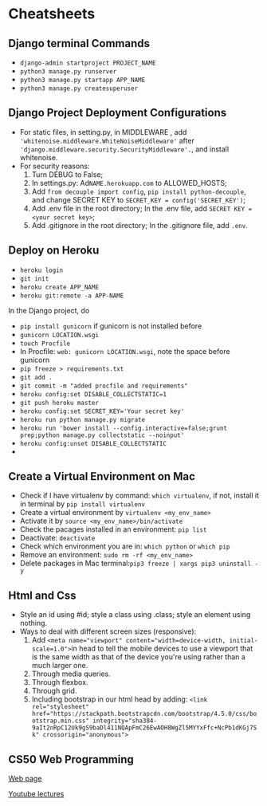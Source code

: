 # Cheatsheets
## Django terminal Commands
- ```django-admin startproject PROJECT_NAME```
- ```python3 manage.py runserver```
- ```python3 manage.py startapp APP_NAME```
- ```python3 manage.py createsuperuser```

## Django Project Deployment Configurations
- For static files, in setting.py, in MIDDLEWARE , add ```'whitenoise.middleware.WhiteNoiseMiddleware'``` after ```'django.middleware.security.SecurityMiddleware'.```, and install whitenoise.
- For security reasons:
  1. Turn DEBUG to False;
  2. In settings.py: Ad```NAME.herokuapp.com``` to ALLOWED_HOSTS; 
  3. Add ```from decouple import config```, ```pip install python-decouple```, and change SECRET KEY to ```SECRET_KEY = config('SECRET_KEY')```;
  4. Add .env file in the root directory; In the .env file, add ```SECRET KEY = <your secret key>```;
  5. Add .gitignore in the root directory; In the .gitignore file, add ```.env```.

## Deploy on Heroku
- ```heroku login```
- ```git init```
- ```heroku create APP_NAME```
- ```heroku git:remote -a APP-NAME```

In the Django project, do
- ```pip install gunicorn``` if gunicorn is not installed before
- ```gunicorn LOCATION.wsgi```
- ```touch Procfile```
- In Procfile: ```web: gunicorn LOCATION.wsgi```, note the space before gunicorn
- ```pip freeze > requirements.txt```
- ```git add .```
- ```git commit -m "added procfile and requirements"```
- ```heroku config:set DISABLE_COLLECTSTATIC=1```
- ```git push heroku master```
- ```heroku config:set SECRET_KEY='Your secret key'```
- ```heroku run python manage.py migrate```
- ```heroku run 'bower install --config.interactive=false;grunt prep;python manage.py collectstatic --noinput'```
- ```heroku config:unset DISABLE_COLLECTSTATIC```
- 
## Create a Virtual Environment on Mac
- Check if I have virtualenv by command: ```which virtualenv```, if not, install it in terminal by ```pip install virtualenv```
- Create a virtual environment by ```virtualenv <my_env_name>```
- Activate it by ```source <my_env_name>/bin/activate```
- Check the pacages installed in an environment: ```pip list```
- Deactivate: ```deactivate```
- Check which environment you are in: ```which python``` or ```which pip```
- Remove an environment: ```sudo rm -rf <my_env_name>```
- Delete packages in Mac terminal:```pip3 freeze | xargs pip3 uninstall -y```

## Html and Css
- Style an id using #id; style a class using .class; style an element using nothing.
- Ways to deal with different screen sizes (responsive):
  1. Add ```<meta name="viewport" content="width=device-width, initial-scale=1.0">```in head to tell the mobile devices to use a viewport that is the same width as that of the device you're using rather than a much larger one.
  2. Through media queries.
  3. Through flexbox.
  4. Through grid.
  5. Including bootstrap in our html head by adding: ```<link rel="stylesheet" href="https://stackpath.bootstrapcdn.com/bootstrap/4.5.0/css/bootstrap.min.css" integrity="sha384-9aIt2nRpC12Uk9gS9baDl411NQApFmC26EwAOH8WgZl5MYYxFfc+NcPb1dKGj7Sk" crossorigin="anonymous">```

## CS50 Web Programming

[Web page](https://cs50.harvard.edu/web/2020/)

[Youtube lectures](https://www.youtube.com/watch?v=Nn7EX3zkGUo&list=PLhQjrBD2T380xvFSUmToMMzERZ3qB5Ueu)

